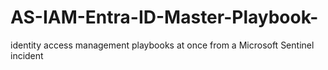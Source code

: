 # AS-IAM-Entra-ID-Master-Playbook-
identity access management playbooks at once from a Microsoft Sentinel incident
